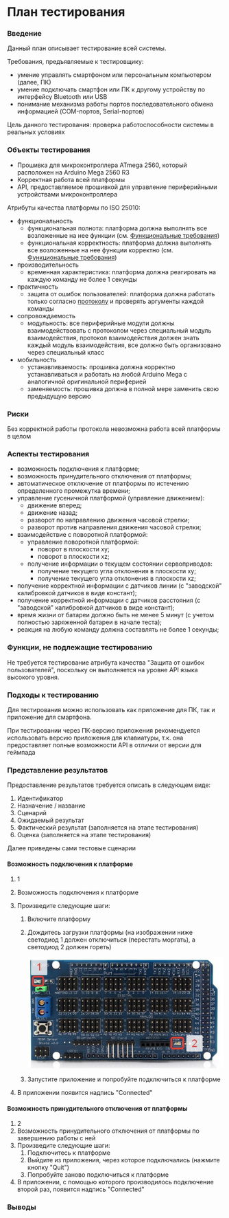# План тестирования

### Введение

Данный план описывает тестирование всей системы.

Требования, предъявляемые к тестировщику:

* умение управлять смартфоном или персональным компьютером (далее, ПК)
* умение подключать смартфон или ПК к другому устройству по интерфейсу Bluetooth или USB
* понимание механизма работы портов последовательного обмена информацией (COM-портов, Serial-портов)

Цель данного тестирования: проверка работоспособности системы в реальных условиях

### Объекты тестирования

* Прошивка для микроконтроллера ATmega 2560, который расположен на Arduino Mega 2560 R3
* Корректная работа всей платформы
* API, предоставляемое прошивкой для управление периферийными устройствами микроконтроллера

Атрибуты качества платформы по ISO 25010:

* функциональность
  * функциональная полнота: платформа должна выполнять все возложенные на нее функции (см. [Функциональные требования](Requirements.md#functional_requires))
  * функциональная корректность: платформа должна выполнять все возложенные на нее функции корректно (см. [Функциональные требования](Requirements.md#functional_requires))
* производительность
  * временная характеристика: платформа должна реагировать на каждую команду не более 1 секунды
* практичность
  * защита от ошибок пользователей: платформа должна работать только согласно [протоколу](Requirements.md#protocol) и проверять аргументы каждой команды
* сопровождаемость
  * модульность: все периферийные модули должны взаимодействовать с протоколом через специальный модуль взаимодействия, протокол взаимодействия должен знать каждый модуль взаимодействия, все должно быть организовано через специальный класс
* мобильность
  * устанавливаемость: прошивка должна корректно устанавливаться и работать на любой Arduino Mega с аналогичной оригинальной периферией
  * заменяемость: прошивка должна в полной мере заменить свою предыдущую версию

### Риски

Без корректной работы протокола невозможна работа всей платформы в целом

### Аспекты тестирования

* возможность подключения к платформе;
* возможность принудительного отключения от платформы;
* автоматическое отключение от платформы по истечению определенного промежутка времени;
* управление гусеничной платформой (управление движением):  
    - движение вперед;
    - движение назад;
    - разворот по направлению движения часовой стрелки;
    - разворот против направления движения часовой стрелки;
* взаимодействие с поворотной платформой:
    - управление поворотной платформой:  
        - поворот в плоскости xy;
        - поворот в плоскости xz;
    - получение информации о текущем состоянии сервоприводов:
        - получение текущего угла отклонения в плоскости xy;
        - получение текущего угла отклонения в плоскости xz;
* получение корректной информации с датчиков линии (с "заводской" калибровкой датчиков в виде констант);  
* получение корректной информации с датчиков расстояния (с "заводской" калибровкой датчиков в виде констант);
* время жизни от батареи должно быть не менее 5 минут (с учетом полностью заряженной батареи в начале теста);
* реакция на любую команду должна составлять не более 1 секунды;

### Функции, не подлежащие тестированию

Не требуется тестирование атрибута качества "Защита от ошибок пользователей", поскольку он выполняется на уровне API языка высокого уровня.

### Подходы к тестированию

Для тестирования можно использовать как приложение для ПК, так и приложение для смартфона. 

При тестировании через ПК-версию приложения рекомендуется использовать версию приложения для клавиатуры, т.к. она предоставляет полные возможности API в отличии от версии для геймпада

### Представление результатов

Предоставление результатов требуется описать в следующем виде:

1. Идентификатор
2. Назначение / название
3. Сценарий
4. Ожидаемый результат
5. Фактический результат (заполняется на этапе тестирования)
6. Оценка (заполняется на этапе тестирования)

Далее приведены сами тестовые сценарии

#### Возможность подключения к платформе

1. 1

2. Возможность подключения к платформе

3. Произведите следующие шаги:

   1. Включите платформу

   2. Дождитесь загрузки платформы (на изображении ниже светодиод 1 должен отключиться (перестать моргать), а светодиод 2 должен гореть)

      ![mega_loaded](TestPlan_images/mega_sensor_shield_loaded.jpg)

   3. Запустите приложение и попробуйте подключиться к платформе

4. В приложении появится надпись "Connected"

#### Возможность принудительного отключения от платформы

1. 2
2. Возможность принудительного отключения от платформы по завершению работы с ней
3. Произведите следующие шаги:
   1. Подключитесь к платформе
   2. Выйдите из приложения, через которое подключались (нажмите кнопку "Quit")
   3. Попробуйте заново подключиться к платформе
4. В приложении, с помощью которого производилось подключение второй раз, появится надпись "Connected"

### Выводы